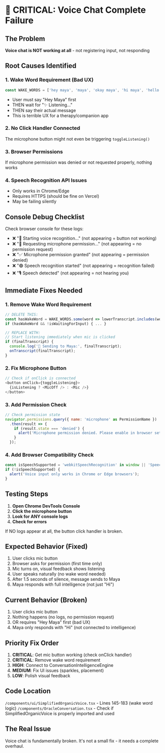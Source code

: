 # 🚨 CRITICAL: Voice Chat Complete Failure

## The Problem
**Voice chat is NOT working at all** - not registering input, not responding

## Root Causes Identified

### 1. **Wake Word Requirement (Bad UX)**
```javascript
const WAKE_WORDS = ['hey maya', 'maya', 'okay maya', 'hi maya', 'hello maya'];
```
- User must say "Hey Maya" first
- THEN wait for "✨ Listening..."
- THEN say their actual message
- This is terrible UX for a therapy/companion app

### 2. **No Click Handler Connected**
The microphone button might not even be triggering `toggleListening()`

### 3. **Browser Permissions**
If microphone permission was denied or not requested properly, nothing works

### 4. **Speech Recognition API Issues**
- Only works in Chrome/Edge
- Requires HTTPS (should be fine on Vercel)
- May be failing silently

## Console Debug Checklist

Check browser console for these logs:
- ❌ "🎤 Starting voice recognition..." (not appearing = button not working)
- ❌ "📡 Requesting microphone permission..." (not appearing = no permission request)
- ❌ "✅ Microphone permission granted" (not appearing = permission denied)
- ❌ "🟢 Speech recognition started" (not appearing = recognition failed)
- ❌ "🎙️ Speech detected" (not appearing = not hearing you)

## Immediate Fixes Needed

### 1. Remove Wake Word Requirement
```javascript
// DELETE THIS:
const hasWakeWord = WAKE_WORDS.some(word => lowerTranscript.includes(word));
if (hasWakeWord && !isWaitingForInput) { ... }

// REPLACE WITH:
// Start listening immediately when mic is clicked
if (finalTranscript) {
  console.log('🚀 Sending to Maya:', finalTranscript);
  onTranscript(finalTranscript);
}
```

### 2. Fix Microphone Button
```javascript
// Check if onClick is connected
<button onClick={toggleListening}>
  {isListening ? <MicOff /> : <Mic />}
</button>
```

### 3. Add Permission Check
```javascript
// Check permission state
navigator.permissions.query({ name: 'microphone' as PermissionName })
  .then(result => {
    if (result.state === 'denied') {
      alert('Microphone permission denied. Please enable in browser settings.');
    }
  });
```

### 4. Add Browser Compatibility Check
```javascript
const isSpeechSupported = 'webkitSpeechRecognition' in window || 'SpeechRecognition' in window;
if (!isSpeechSupported) {
  alert('Voice input only works in Chrome or Edge browsers');
}
```

## Testing Steps

1. **Open Chrome DevTools Console**
2. **Click the microphone button**
3. **Look for ANY console logs**
4. **Check for errors**

If NO logs appear at all, the button click handler is broken.

## Expected Behavior (Fixed)

1. User clicks mic button
2. Browser asks for permission (first time only)
3. Mic turns on, visual feedback shows listening
4. User speaks naturally (no wake word needed)
5. After 1.5 seconds of silence, message sends to Maya
6. Maya responds with full intelligence (not just "Hi")

## Current Behavior (Broken)

1. User clicks mic button
2. Nothing happens (no logs, no permission request)
3. OR requires "Hey Maya" first (bad UX)
4. Maya only responds with "Hi" (not connected to intelligence)

## Priority Fix Order

1. **CRITICAL**: Get mic button working (check onClick handler)
2. **CRITICAL**: Remove wake word requirement
3. **HIGH**: Connect to ConversationIntelligenceEngine
4. **MEDIUM**: Fix UI issues (sparkles, placement)
5. **LOW**: Polish visual feedback

## Code Location
`/components/ui/SimplifiedOrganicVoice.tsx` - Lines 145-183 (wake word logic)
`/components/OracleConversation.tsx` - Check if SimplifiedOrganicVoice is properly imported and used

## The Real Issue
Voice chat is fundamentally broken. It's not a small fix - it needs a complete overhaul.